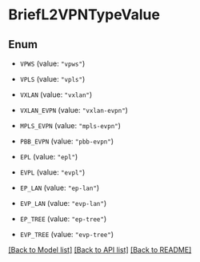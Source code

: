 # BriefL2VPNTypeValue

## Enum


* `VPWS` (value: `"vpws"`)

* `VPLS` (value: `"vpls"`)

* `VXLAN` (value: `"vxlan"`)

* `VXLAN_EVPN` (value: `"vxlan-evpn"`)

* `MPLS_EVPN` (value: `"mpls-evpn"`)

* `PBB_EVPN` (value: `"pbb-evpn"`)

* `EPL` (value: `"epl"`)

* `EVPL` (value: `"evpl"`)

* `EP_LAN` (value: `"ep-lan"`)

* `EVP_LAN` (value: `"evp-lan"`)

* `EP_TREE` (value: `"ep-tree"`)

* `EVP_TREE` (value: `"evp-tree"`)


[[Back to Model list]](../README.md#documentation-for-models) [[Back to API list]](../README.md#documentation-for-api-endpoints) [[Back to README]](../README.md)


